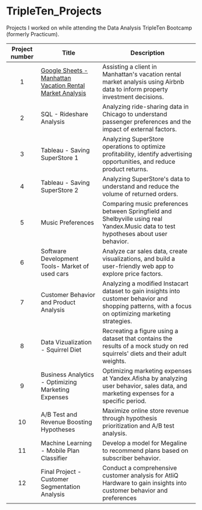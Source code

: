 # TripleTen_Projects
Projects I worked on while attending the Data Analysis TripleTen Bootcamp (formerly Practicum).

| Project number | Title | Description |
| :-----------: | ----------- |----------- |
| 1 | [Google Sheets - Manhattan Vacation Rental Market Analysis](https://github.com/Kseniya-G/TripleTen_Projects/tree/main/Google%20Sheets%20-%20Manhattan%20Vacation%20Rental%20Market%20Analysis) | Assisting a client in Manhattan's vacation rental market analysis using Airbnb data to inform property investment decisions. |
| 2 | SQL - Rideshare Analysis | Analyzing ride-sharing data in Chicago to understand passenger preferences and the impact of external factors. |
| 3 | Tableau - Saving SuperStore 1 | Analyzing SuperStore operations to optimize profitability, identify advertising opportunities, and reduce product returns. |
| 4 | Tableau - Saving SuperStore 2 | Analyzing SuperStore's data to understand and reduce the volume of returned orders. |
| 5 | Music Preferences | Comparing music preferences between Springfield and Shelbyville using real Yandex.Music data to test hypotheses about user behavior. |
| 6 | Software Development Tools- Market of used cars | Analyze car sales data, create visualizations, and build a user-friendly web app to explore price factors. |
| 7 | Customer Behavior and Product Analysis | Analyzing a modified Instacart dataset to gain insights into customer behavior and shopping patterns, with a focus on optimizing marketing strategies. |
| 8 | Data Vizualization - Squirrel Diet | Recreating a figure using a dataset that contains the results of a mock study on red squirrels' diets and their adult weights. |
| 9 | Business Analytics -  Optimizing Marketing Expenses | Optimizing marketing expenses at Yandex.Afisha by analyzing user behavior, sales data, and marketing expenses for a specific period. |
| 10 | A/B Test and Revenue Boosting Hypotheses | Maximize online store revenue through hypothesis prioritization and A/B test analysis. |
| 11 |  Machine Learning - Mobile Plan Classifier |  Develop a model for Megaline to recommend plans based on subscriber behavior. |
| 12 | Final Project - Customer Segmentation Analysis | Conduct a comprehensive customer analysis for AtliQ Hardware to gain insights into customer behavior and preferences |
